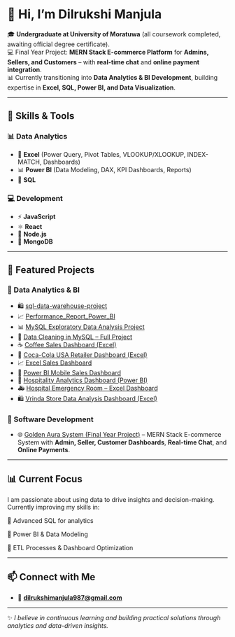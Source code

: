 # 👋 Hi, I’m Dilrukshi Manjula  

🎓 **Undergraduate at University of Moratuwa** (all coursework completed, awaiting official degree certificate).  
💻 Final Year Project: **MERN Stack E-commerce Platform** for **Admins, Sellers, and Customers** – with **real-time chat** and **online payment integration**.  
📊 Currently transitioning into **Data Analytics & BI Development**, building expertise in **Excel, SQL, Power BI, and Data Visualization**.  

---

## 🚀 Skills & Tools  

### 📊 Data Analytics  
- 📗 **Excel** (Power Query, Pivot Tables, VLOOKUP/XLOOKUP, INDEX-MATCH, Dashboards)
- 📊 **Power BI** (Data Modeling, DAX, KPI Dashboards, Reports) 
- 🐬 **SQL** 
 

### 💻 Development  
- ⚡ **JavaScript**  
- ⚛️ **React**  
- 🌱 **Node.js**  
- 🍃 **MongoDB**  
---

## 📂 Featured Projects  

### 🔹 Data Analytics & BI  
- 🛍️ [sql-data-warehouse-project](https://github.com/DilrukshiManjula07/sql-data-warehouse-project.git)
- 📈 [Performance_Report_Power_BI](https://github.com/DilrukshiManjula07/Performance_Report_Power_BI.git) 
- 📊 [MySQL Exploratory Data Analysis Project](https://github.com/DilrukshiManjula07/MySQL_Exploratory_Data_Analysis_Full_Project.git)  
- 🧹 [Data Cleaning in MySQL – Full Project](https://github.com/DilrukshiManjula07/Data_Cleaning_MySQL_Full_Project.git)  
- ☕ [Coffee Sales Dashboard (Excel)](https://github.com/DilrukshiManjula07/COFFEE-SALES-DASHBOARD-Excel-.git)  
- 🥤 [Coca-Cola USA Retailer Dashboard (Excel)](https://github.com/DilrukshiManjula07/Coca-Cola-USA_Retailer_Dashboard.git)  
- 📈 [Excel Sales Dashboard](https://github.com/DilrukshiManjula07/Excel-Sales-Dashboard.git)  
- 📱 [Power BI Mobile Sales Dashboard](https://github.com/DilrukshiManjula07/Power-BI-Mobile-Sales-Dashboard.git)  
- 🏨 [Hospitality Analytics Dashboard (Power BI)](https://github.com/DilrukshiManjula07/Hospitality-Analytics-Dashboard_Power-BI.git)  
- 🚑 [Hospital Emergency Room – Excel Dashboard](https://github.com/DilrukshiManjula07/Full-Excel-Dashboard-of-Hospital_Emergency_Room.git)  
- 🛍️ [Vrinda Store Data Analysis Dashboard (Excel)](https://github.com/DilrukshiManjula07/Vrinda-Store-Data-Analysis-Dashboard.git)  

### 🔹 Software Development  
- 🌐 [Golden Aura System (Final Year Project)](https://github.com/DilrukshiManjula07/Golden_Aura_System.git) – MERN Stack E-commerce System with **Admin, Seller, Customer Dashboards**, **Real-time Chat**, and **Online Payments**.  

---

## 📊 Current Focus

I am passionate about using data to drive insights and decision-making.
Currently improving my skills in:

📌 Advanced SQL for analytics

📌 Power BI & Data Modeling

📌 ETL Processes & Dashboard Optimization

---

## 📫 Connect with Me  


- 📧 **dilrukshimanjula987@gmail.com**  

---

✨ *I believe in continuous learning and building practical solutions through analytics and data-driven insights.*  
